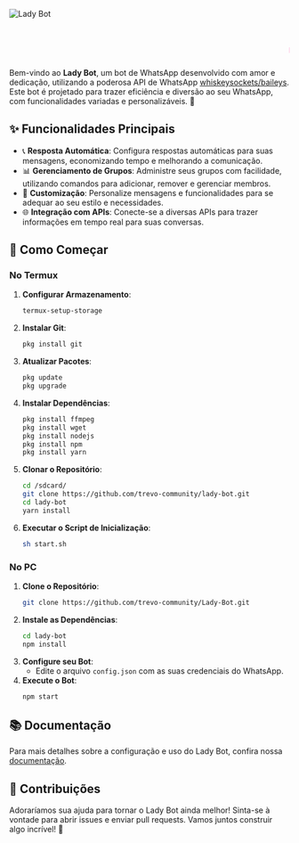 ![Lady Bot](https://telegra.ph/file/6302cc713f96d3160d799.png)

<div align="center">
  <h1 style="color:#ff69b4; font-family:'Courier New', Courier, monospace;">
    <marquee>🐞 Lady Bot 🐞</marquee>
  </h1>
</div>

Bem-vindo ao **Lady Bot**, um bot de WhatsApp desenvolvido com amor e dedicação, utilizando a poderosa API de WhatsApp [whiskeysockets/baileys](https://github.com/WhiskeySockets/Baileys). Este bot é projetado para trazer eficiência e diversão ao seu WhatsApp, com funcionalidades variadas e personalizáveis. 🌟

## ✨ Funcionalidades Principais

- 📞 **Resposta Automática**: Configura respostas automáticas para suas mensagens, economizando tempo e melhorando a comunicação.
- 📊 **Gerenciamento de Grupos**: Administre seus grupos com facilidade, utilizando comandos para adicionar, remover e gerenciar membros.
- 🎨 **Customização**: Personalize mensagens e funcionalidades para se adequar ao seu estilo e necessidades.
- 🌐 **Integração com APIs**: Conecte-se a diversas APIs para trazer informações em tempo real para suas conversas.

## 🚀 Como Começar

### No Termux

1. **Configurar Armazenamento**:
    ```bash
    termux-setup-storage
    ```
2. **Instalar Git**:
    ```bash
    pkg install git
    ```
3. **Atualizar Pacotes**:
    ```bash
    pkg update
    pkg upgrade
    ```
4. **Instalar Dependências**:
    ```bash
    pkg install ffmpeg
    pkg install wget
    pkg install nodejs
    pkg install npm
    pkg install yarn
    ```
5. **Clonar o Repositório**:
    ```bash
    cd /sdcard/
    git clone https://github.com/trevo-community/lady-bot.git
    cd lady-bot
    yarn install
    ```
6. **Executar o Script de Inicialização**:
    ```bash
    sh start.sh
    ```

### No PC

1. **Clone o Repositório**:
    ```bash
    git clone https://github.com/trevo-community/Lady-Bot.git
    ```
2. **Instale as Dependências**:
    ```bash
    cd lady-bot
    npm install
    ```
3. **Configure seu Bot**:
    - Edite o arquivo `config.json` com as suas credenciais do WhatsApp.
4. **Execute o Bot**:
    ```bash
    npm start
    ```

## 📚 Documentação

Para mais detalhes sobre a configuração e uso do Lady Bot, confira nossa [documentação](https://anikit-apis.onrender.com/).

## 🐞 Contribuições

Adoraríamos sua ajuda para tornar o Lady Bot ainda melhor! Sinta-se à vontade para abrir issues e enviar pull requests. Vamos juntos construir algo incrível! 🌟
